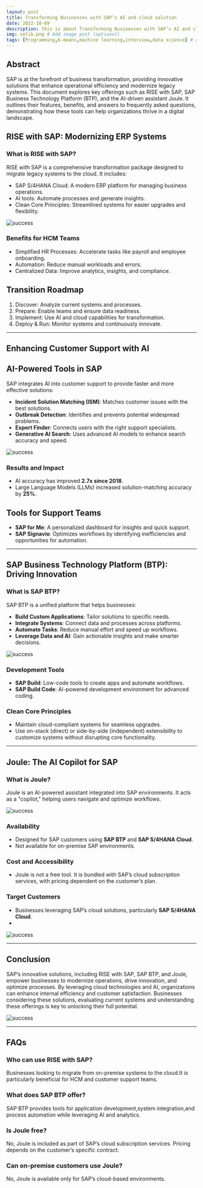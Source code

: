```yaml
---
layout: post
title: Transforming Businesses with SAP’s AI and cloud solution 
date: 2022-10-09
description: this is about Transforming Businesses with SAP’s AI and cloud solution
img: velib.png # Add image post (optional)
tags: [Programming,K-means,machine learning,interview,data science] # add tag
---
```


## Abstract


SAP is at the forefront of business transformation, providing innovative solutions that enhance operational efficiency and modernize legacy systems. This document explores key offerings such as RISE with SAP, SAP Business Technology Platform (BTP), and the AI-driven assistant Joule. It outlines their features, benefits, and answers to frequently asked questions, demonstrating how these tools can help organizations thrive in a digital landscape.

## RISE with SAP: Modernizing ERP Systems

### What is RISE with SAP?


RISE with SAP is a comprehensive transformation package designed to migrate legacy systems to the cloud. It includes:

- SAP S/4HANA Cloud: A modern ERP platform for managing business operations.
- AI tools: Automate processes and generate insights.
- Clean Core Principles: Streamlined systems for easier upgrades and flexibility.
  
![success]({{site.baseurl}}/assets/img/risewithsap.png)

### Benefits for HCM Teams

- Simplified HR Processes: Accelerate tasks like payroll and employee onboarding.
- Automation: Reduce manual workloads and errors.
- Centralized Data: Improve analytics, insights, and compliance.

## Transition Roadmap

1. Discover: Analyze current systems and processes.
2. Prepare: Enable teams and ensure data readiness.
3. Implement: Use AI and cloud capabilities for transformation.
4. Deploy & Run: Monitor systems and continuously innovate.

---

## Enhancing Customer Support with AI

## AI-Powered Tools in SAP

SAP integrates AI into customer support to provide faster and more effective solutions:

- **Incident Solution Matching (ISM)**: Matches customer issues with the best solutions.
- **Outbreak Detection**: Identifies and prevents potential widespread problems.
- **Expert Finder**: Connects users with the right support specialists.
- **Generative AI Search**: Uses advanced AI models to enhance search accuracy and speed.


![success]({{site.baseurl}}/assets/img/AITools2.png)

### Results and Impact

- AI accuracy has improved **2.7x since 2018**.
- Large Language Models (LLMs) increased solution-matching accuracy by **25%**.

## Tools for Support Teams

- **SAP for Me**: A personalized dashboard for insights and quick support.
- **SAP Signavio**: Optimizes workflows by identifying inefficiencies and opportunities for automation.

---

## SAP Business Technology Platform (BTP): Driving Innovation

### What is SAP BTP?

SAP BTP is a unified platform that helps businesses:

- **Build Custom Applications**: Tailor solutions to specific needs.
- **Integrate Systems**: Connect data and processes across platforms.
- **Automate Tasks**: Reduce manual effort and speed up workflows.
- **Leverage Data and AI**: Gain actionable insights and make smarter decisions.


![success]({{site.baseurl}}/assets/img/sap3.png)

### Development Tools

- **SAP Build**: Low-code tools to create apps and automate workflows.
- **SAP Build Code**: AI-powered development environment for advanced coding.

### Clean Core Principles

- Maintain cloud-compliant systems for seamless upgrades.
- Use on-stack (direct) or side-by-side (independent) extensibility to customize systems without disrupting core functionality.

---

## Joule: The AI Copilot for SAP

### What is Joule?

Joule is an AI-powered assistant integrated into SAP environments. It acts as a "copilot," helping users navigate and optimize workflows.

![success]({{site.baseurl}}/assets/img/sap4.png)

### Availability

- Designed for SAP customers using **SAP BTP** and **SAP S/4HANA Cloud**.
- Not available for on-premise SAP environments.

### Cost and Accessibility

- Joule is not a free tool. It is bundled with SAP’s cloud subscription services, with pricing dependent on the customer’s plan.

### Target Customers

- Businesses leveraging SAP’s cloud solutions, particularly **SAP S/4HANA Cloud**.
- 
![success]({{site.baseurl}}/assets/img/sap5.png)


---

## Conclusion

SAP’s innovative solutions, including RISE with SAP, SAP BTP, and Joule, empower businesses to modernize operations, drive innovation, and optimize processes. By leveraging cloud technologies and AI, organizations can enhance internal efficiency and customer satisfaction.
Businesses considering these solutions, evaluating current systems and understanding these offerings is key to unlocking their full potential.

![success]({{site.baseurl}}/assets/img/sap6.png)


---
## FAQs

### Who can use RISE with SAP?

Businesses looking to migrate from on-premise systems to the cloud.It is particularly
beneficial for HCM and customer support teams.

### What does SAP BTP offer?

SAP BTP provides tools for application development,system integration,and process
automation while leveraging AI and analytics.

### Is Joule free?

No, Joule is included as part of SAP’s cloud subscription services. Pricing depends on the customer’s specific contract.

### Can on-premise customers use Joule?

No, Joule is available only for SAP’s cloud-based environments.


